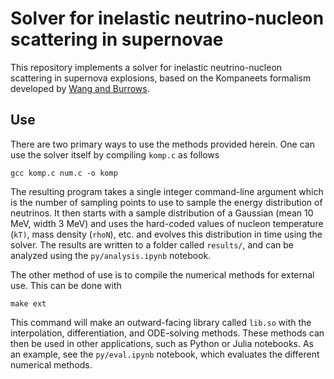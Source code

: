 # Solver for inelastic neutrino-nucleon scattering in supernovae
This repository implements a solver for inelastic neutrino-nucleon scattering in
supernova explosions, based on the Kompaneets formalism developed by [Wang and
Burrows](https://arxiv.org/abs/2006.12240).

## Use
There are two primary ways to use the methods provided herein. One can use the
solver itself by compiling `komp.c` as follows
```
gcc komp.c num.c -o komp
```
The resulting program takes a single integer command-line argument which is the
number of sampling points to use to sample the energy distribution of neutrinos.
It then starts with a sample distribution of a Gaussian (mean 10 MeV, width 3
MeV) and uses the hard-coded values of nucleon temperature (`kT)`, mass density
(`rhoN`), etc. and evolves this distribution in time using the solver. The
results are written to a folder called `results/`, and can be analyzed using the
`py/analysis.ipynb` notebook.

The other method of use is to compile the numerical methods for external use.
This can be done with 
```
make ext
```
This command will make an outward-facing library called `lib.so` with the
interpolation, differentiation, and ODE-solving methods. These methods can then
be used in other applications, such as Python or Julia notebooks. As an example,
see the `py/eval.ipynb` notebook, which evaluates the different numerical
methods.